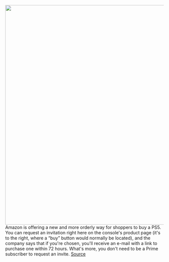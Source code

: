 <img src='https://cdn.vox-cdn.com/thumbor/JwkRy13GFZQ9n_aB-_qa0BCeTiU=/0x0:2040x1360/1200x800/filters:focal(857x517:1183x843)/cdn.vox-cdn.com/uploads/chorus_image/image/70935204/vpavic_4278_20201030_0041.0.jpg' width='700px' /><br/>
Amazon is offering a new and more orderly way for shoppers to buy a PS5. You can request an invitation right here on the console's product page (it's to the right, where a “buy” button would normally be located), and the company says that if you're chosen, you'll receive an e-mail with a link to purchase one within 72 hours. What's more, you don't need to be a Prime subscriber to request an invite.
<a href='https://www.theverge.com/2022/6/2/23151466/playstation-5-ps5-invite-amazon-buy-restock'> Source <a/>